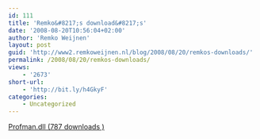 ```yaml
---
id: 111
title: 'Remko&#8217;s download&#8217;s'
date: '2008-08-20T10:56:04+02:00'
author: 'Remko Weijnen'
layout: post
guid: 'http://www2.remkoweijnen.nl/blog/2008/08/20/remkos-downloads/'
permalink: /2008/08/20/remkos-downloads/
views:
    - '2673'
short-url:
    - 'http://bit.ly/h4GkyF'
categories:
    - Uncategorized
---
```


[ Profman.dll (787 downloads ) ](http://192.168.40.25:8081/download/profman-dll/?tmstv=1726048918 "Version 1.0.0.318")